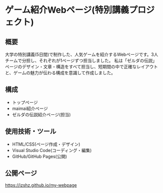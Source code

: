 # ゲーム紹介Webページ(特別講義プロジェクト)

## 概要
大学の特別講義(5日間)で制作した、人気ゲームを紹介するWebページです。3人チームで分担し、それぞれが1ページずつ担当しました。
私は「ゼルダの伝説」ページのデザイン・文章・構造をすべて担当し、短期間の中で正確なレイアウトと、ゲームの魅力が伝わる構成を意識して作成しました。

## 構成
- トップページ
- maimai紹介ページ
- ゼルダの伝説紹介ページ(担当)

## 使用技術・ツール
- HTML/CSS(ページ作成・デザイン)
- Visual Studio Code(コーディング・編集)
- GitHub/GitHub Pages(公開)

## 公開ページ
https://izshz.github.io/my-webpage
